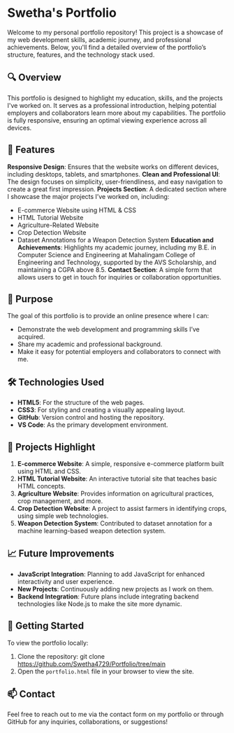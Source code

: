 # Swetha's Portfolio

Welcome to my personal portfolio repository! This project is a showcase of my web development skills, academic journey, and professional achievements. Below, you'll find a detailed overview of the portfolio’s structure, features, and the technology stack used.

## 🔍 Overview
This portfolio is designed to highlight my education, skills, and the projects I've worked on. It serves as a professional introduction, helping potential employers and collaborators learn more about my capabilities. The portfolio is fully responsive, ensuring an optimal viewing experience across all devices.

## 🌟 Features
**Responsive Design**: Ensures that the website works on different devices, including desktops, tablets, and smartphones.
**Clean and Professional UI**: The design focuses on simplicity, user-friendliness, and easy navigation to create a great first impression.
**Projects Section**: A dedicated section where I showcase the major projects I’ve worked on, including:
  - E-commerce Website using HTML & CSS
  - HTML Tutorial Website
  - Agriculture-Related Website
  - Crop Detection Website
  - Dataset Annotations for a Weapon Detection System
**Education and Achievements**: Highlights my academic journey, including my B.E. in Computer Science and Engineering at Mahalingam College of Engineering and Technology, supported by the AVS Scholarship, and maintaining a CGPA above 8.5.
**Contact Section**: A simple form that allows users to get in touch for inquiries or collaboration opportunities.

## 🎯 Purpose
The goal of this portfolio is to provide an online presence where I can:
- Demonstrate the web development and programming skills I’ve acquired.
- Share my academic and professional background.
- Make it easy for potential employers and collaborators to connect with me.

## 🛠️ Technologies Used
- **HTML5**: For the structure of the web pages.
- **CSS3**: For styling and creating a visually appealing layout.
- **GitHub**: Version control and hosting the repository.
- **VS Code**: As the primary development environment.

## 💼 Projects Highlight
1. **E-commerce Website**: A simple, responsive e-commerce platform built using HTML and CSS.
2. **HTML Tutorial Website**: An interactive tutorial site that teaches basic HTML concepts.
3. **Agriculture Website**: Provides information on agricultural practices, crop management, and more.
4. **Crop Detection Website**: A project to assist farmers in identifying crops, using simple web technologies.
5. **Weapon Detection System**: Contributed to dataset annotation for a machine learning-based weapon detection system.

## 📈 Future Improvements
- **JavaScript Integration**: Planning to add JavaScript for enhanced interactivity and user experience.
- **New Projects**: Continuously adding new projects as I work on them.
- **Backend Integration**: Future plans include integrating backend technologies like Node.js to make the site more dynamic.

## 🚀 Getting Started
To view the portfolio locally:
1. Clone the repository:
   git clone https://github.com/Swetha4729/Portfolio/tree/main
2. Open the `portfolio.html` file in your browser to view the site.

## 📫 Contact
Feel free to reach out to me via the contact form on my portfolio or through GitHub for any inquiries, collaborations, or suggestions!

